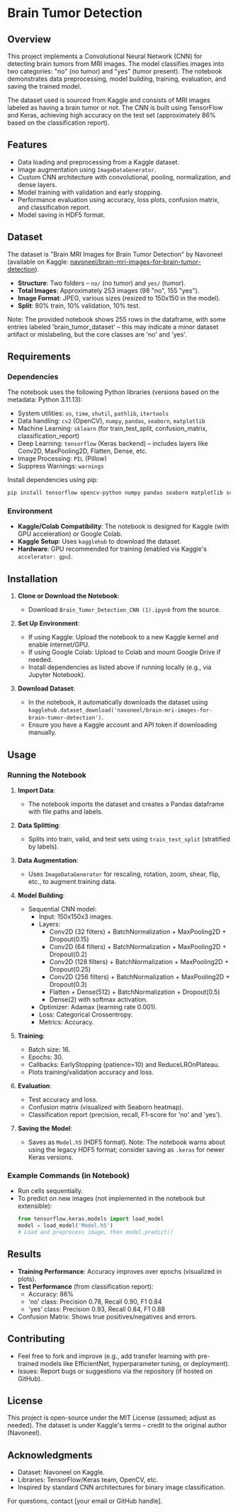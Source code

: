 # Brain Tumor Detection

## Overview

This project implements a Convolutional Neural Network (CNN) for detecting brain tumors from MRI images. The model classifies images into two categories: "no" (no tumor) and "yes" (tumor present). The notebook demonstrates data preprocessing, model building, training, evaluation, and saving the trained model.

The dataset used is sourced from Kaggle and consists of MRI images labeled as having a brain tumor or not. The CNN is built using TensorFlow and Keras, achieving high accuracy on the test set (approximately 86% based on the classification report).

## Features

- Data loading and preprocessing from a Kaggle dataset.
- Image augmentation using `ImageDataGenerator`.
- Custom CNN architecture with convolutional, pooling, normalization, and dense layers.
- Model training with validation and early stopping.
- Performance evaluation using accuracy, loss plots, confusion matrix, and classification report.
- Model saving in HDF5 format.

## Dataset

The dataset is "Brain MRI Images for Brain Tumor Detection" by Navoneel (available on Kaggle: [navoneel/brain-mri-images-for-brain-tumor-detection](https://www.kaggle.com/datasets/navoneel/brain-mri-images-for-brain-tumor-detection)).

- **Structure**: Two folders – `no/` (no tumor) and `yes/` (tumor).
- **Total Images**: Approximately 253 images (98 "no", 155 "yes").
- **Image Format**: JPEG, various sizes (resized to 150x150 in the model).
- **Split**: 80% train, 10% validation, 10% test.

Note: The provided notebook shows 255 rows in the dataframe, with some entries labeled 'brain_tumor_dataset' – this may indicate a minor dataset artifact or mislabeling, but the core classes are 'no' and 'yes'.

## Requirements

### Dependencies

The notebook uses the following Python libraries (versions based on the metadata: Python 3.11.13):

- System utilities: `os`, `time`, `shutil`, `pathlib`, `itertools`
- Data handling: `cv2` (OpenCV), `numpy`, `pandas`, `seaborn`, `matplotlib`
- Machine Learning: `sklearn` (for train_test_split, confusion_matrix, classification_report)
- Deep Learning: `tensorflow` (Keras backend) – includes layers like Conv2D, MaxPooling2D, Flatten, Dense, etc.
- Image Processing: `PIL` (Pillow)
- Suppress Warnings: `warnings`

Install dependencies using pip:

```bash
pip install tensorflow opencv-python numpy pandas seaborn matplotlib scikit-learn pillow
```

### Environment

- **Kaggle/Colab Compatibility**: The notebook is designed for Kaggle (with GPU acceleration) or Google Colab.
- **Kaggle Setup**: Uses `kagglehub` to download the dataset.
- **Hardware**: GPU recommended for training (enabled via Kaggle's `accelerator: gpu`).

## Installation

1. **Clone or Download the Notebook**:
   - Download `Brain_Tumor_Detection_CNN (1).ipynb` from the source.

2. **Set Up Environment**:
   - If using Kaggle: Upload the notebook to a new Kaggle kernel and enable internet/GPU.
   - If using Google Colab: Upload to Colab and mount Google Drive if needed.
   - Install dependencies as listed above if running locally (e.g., via Jupyter Notebook).

3. **Download Dataset**:
   - In the notebook, it automatically downloads the dataset using `kagglehub.dataset_download('navoneel/brain-mri-images-for-brain-tumor-detection')`.
   - Ensure you have a Kaggle account and API token if downloading manually.

## Usage

### Running the Notebook

1. **Import Data**:
   - The notebook imports the dataset and creates a Pandas dataframe with file paths and labels.

2. **Data Splitting**:
   - Splits into train, valid, and test sets using `train_test_split` (stratified by labels).

3. **Data Augmentation**:
   - Uses `ImageDataGenerator` for rescaling, rotation, zoom, shear, flip, etc., to augment training data.

4. **Model Building**:
   - Sequential CNN model:
     - Input: 150x150x3 images.
     - Layers:
       - Conv2D (32 filters) + BatchNormalization + MaxPooling2D + Dropout(0.15)
       - Conv2D (64 filters) + BatchNormalization + MaxPooling2D + Dropout(0.2)
       - Conv2D (128 filters) + BatchNormalization + MaxPooling2D + Dropout(0.25)
       - Conv2D (256 filters) + BatchNormalization + MaxPooling2D + Dropout(0.3)
       - Flatten + Dense(512) + BatchNormalization + Dropout(0.5)
       - Dense(2) with softmax activation.
     - Optimizer: Adamax (learning rate 0.001).
     - Loss: Categorical Crossentropy.
     - Metrics: Accuracy.

5. **Training**:
   - Batch size: 16.
   - Epochs: 30.
   - Callbacks: EarlyStopping (patience=10) and ReduceLROnPlateau.
   - Plots training/validation accuracy and loss.

6. **Evaluation**:
   - Test accuracy and loss.
   - Confusion matrix (visualized with Seaborn heatmap).
   - Classification report (precision, recall, F1-score for 'no' and 'yes').

7. **Saving the Model**:
   - Saves as `Model.h5` (HDF5 format). Note: The notebook warns about using the legacy HDF5 format; consider saving as `.keras` for newer Keras versions.

### Example Commands (in Notebook)

- Run cells sequentially.
- To predict on new images (not implemented in the notebook but extensible):
  ```python
  from tensorflow.keras.models import load_model
  model = load_model('Model.h5')
  # Load and preprocess image, then model.predict()
  ```

## Results

- **Training Performance**: Accuracy improves over epochs (visualized in plots).
- **Test Performance** (from classification report):
  - Accuracy: 86%
  - 'no' class: Precision 0.78, Recall 0.90, F1 0.84
  - 'yes' class: Precision 0.93, Recall 0.84, F1 0.88
- Confusion Matrix: Shows true positives/negatives and errors.

## Contributing

- Feel free to fork and improve (e.g., add transfer learning with pre-trained models like EfficientNet, hyperparameter tuning, or deployment).
- Issues: Report bugs or suggestions via the repository (if hosted on GitHub).

## License

This project is open-source under the MIT License (assumed; adjust as needed). The dataset is under Kaggle's terms – credit to the original author (Navoneel).

## Acknowledgments

- Dataset: Navoneel on Kaggle.
- Libraries: TensorFlow/Keras team, OpenCV, etc.
- Inspired by standard CNN architectures for binary image classification.

For questions, contact [your email or GitHub handle].
